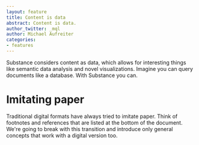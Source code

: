 ```yaml
---
layout: feature
title: Content is data
abstract: Content is data.
author_twitter: _mql
author: Michael Aufreiter
categories:
- features
---
```


Substance considers content as data, which allows for interesting things like semantic data analysis and novel visualizations. Imagine you can query documents like a database. With Substance you can.


# Imitating paper

Traditional digital formats have always tried to imitate paper. Think of footnotes and references that are listed at the bottom of the document. We're going to break with this transition and introduce only general concepts that work with a digital version too.